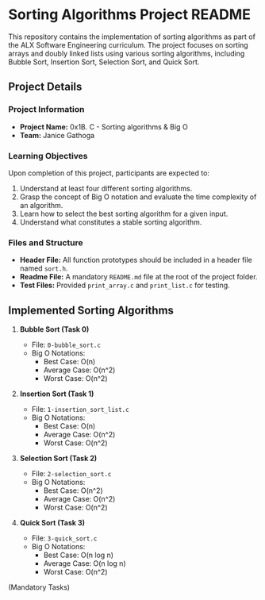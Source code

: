 # Sorting Algorithms Project README

This repository contains the implementation of sorting algorithms as part of the ALX Software Engineering curriculum. The project focuses on sorting arrays and doubly linked lists using various sorting algorithms, including Bubble Sort, Insertion Sort, Selection Sort, and Quick Sort.

## Project Details

### Project Information

- **Project Name:** 0x1B. C - Sorting algorithms & Big O
- **Team:** Janice Gathoga


### Learning Objectives

Upon completion of this project, participants are expected to:

1. Understand at least four different sorting algorithms.
2. Grasp the concept of Big O notation and evaluate the time complexity of an algorithm.
3. Learn how to select the best sorting algorithm for a given input.
4. Understand what constitutes a stable sorting algorithm.


### Files and Structure

- **Header File:** All function prototypes should be included in a header file named `sort.h`.
- **Readme File:** A mandatory `README.md` file at the root of the project folder.
- **Test Files:** Provided `print_array.c` and `print_list.c` for testing.

## Implemented Sorting Algorithms

1. **Bubble Sort (Task 0)**
   - File: `0-bubble_sort.c`
   - Big O Notations:
     - Best Case: O(n)
     - Average Case: O(n^2)
     - Worst Case: O(n^2)

2. **Insertion Sort (Task 1)**
   - File: `1-insertion_sort_list.c`
   - Big O Notations:
     - Best Case: O(n)
     - Average Case: O(n^2)
     - Worst Case: O(n^2)

3. **Selection Sort (Task 2)**
   - File: `2-selection_sort.c`
   - Big O Notations:
     - Best Case: O(n^2)
     - Average Case: O(n^2)
     - Worst Case: O(n^2)

4. **Quick Sort (Task 3)**
   - File: `3-quick_sort.c`
   - Big O Notations:
     - Best Case: O(n log n)
     - Average Case: O(n log n)
     - Worst Case: O(n^2)

(Mandatory Tasks)